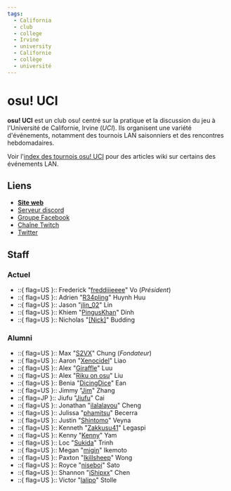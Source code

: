```yaml
---
tags:
  - California
  - club
  - college
  - Irvine
  - university
  - Californie
  - collège
  - université
---
```


# osu! UCI

**osu! UCI** est un club osu! centré sur la pratique et la discussion du jeu à l'Université de Californie, Irvine (*UCI*). Ils organisent une variété d'événements, notamment des tournois LAN saisonniers et des rencontres hebdomadaires.

Voir l'[index des tournois osu! UCI](/wiki/Tournaments/osu!_UCI) pour des articles wiki sur certains des événements LAN.

## Liens

- **[Site web](http://www.osuuci.com)**
- [Serveur discord](https://discord.gg/qbZddFV)
- [Groupe Facebook](https://www.facebook.com/groups/osuuci/)
- [Chaîne Twitch](https://www.twitch.tv/osuuci)
- [Twitter](https://twitter.com/osuUCI)

## Staff

### Actuel

- ::{ flag=US }:: Frederick "[freddiiieeee](https://osu.ppy.sh/users/7112839)" Vo (*Président*)
- ::{ flag=US }:: Adrien "[R34pling](https://osu.ppy.sh/users/7662172)" Huynh Huu
- ::{ flag=US }:: Jason "[jlin_02](https://osu.ppy.sh/users/13192092)" Lin
- ::{ flag=US }:: Khiem "[PingusKhan](https://osu.ppy.sh/users/9648050)" Dinh
- ::{ flag=US }:: Nicholas "[[Nick]](https://osu.ppy.sh/users/9726582)" Budding

### Alumni

- ::{ flag=US }:: Max "[S2VX](https://osu.ppy.sh/users/1472763)" Chung (*Fondateur*)
- ::{ flag=US }:: Aaron "[Xenocidel](https://osu.ppy.sh/users/2913126)" Liao
- ::{ flag=US }:: Alex "[Giraffle](https://osu.ppy.sh/users/5344769)" Luu
- ::{ flag=US }:: Alex "[Riku on osu](https://osu.ppy.sh/users/3071659)" Liu
- ::{ flag=US }:: Benia "[DicingDice](https://osu.ppy.sh/users/9646200)" Ean
- ::{ flag=US }:: Jimmy "[Jim](https://osu.ppy.sh/users/2893182)" Zhang
- ::{ flag=JP }:: Jiufu "[Jiufu](https://osu.ppy.sh/users/6342891)" Cai
- ::{ flag=US }:: Jonathan "[ilalalayou](https://osu.ppy.sh/users/3144766)" Cheng
- ::{ flag=US }:: Julissa "[phamitsu](https://osu.ppy.sh/users/13045418)" Becerra
- ::{ flag=US }:: Justin "[Shintomo](https://osu.ppy.sh/users/3148807)" Veyna
- ::{ flag=US }:: Kenneth "[Zakkusu41](https://osu.ppy.sh/users/4636760)" Legaspi
- ::{ flag=US }:: Kenny "[Kenny](https://osu.ppy.sh/users/1225459)" Yam
- ::{ flag=US }:: Loc "[Sukida](https://osu.ppy.sh/users/4097867)" Trinh
- ::{ flag=US }:: Megan "[migin](https://osu.ppy.sh/users/11118735)" Ikemoto
- ::{ flag=US }:: Paxton "[Ikillsheep](https://osu.ppy.sh/users/5105173)" Wong
- ::{ flag=US }:: Royce "[niseboi](https://osu.ppy.sh/users/2747929)" Sato
- ::{ flag=US }:: Shannon "[iShipxx](https://osu.ppy.sh/users/7546335)" Chen
- ::{ flag=US }:: Victor "[lalipo](https://osu.ppy.sh/users/2584801)" Stolle
